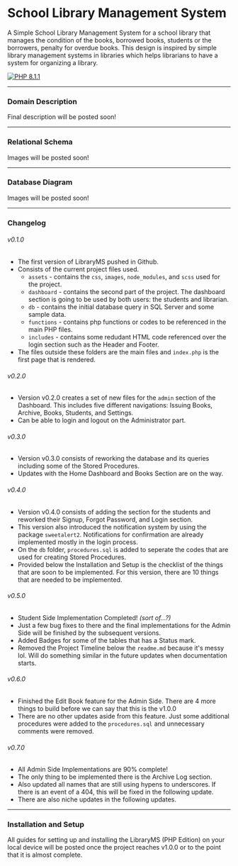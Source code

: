 # School Library Management System
A Simple School Library Management System for a school library that manages the condition of the books, borrowed books, students or the borrowers, penalty for overdue books. This design is inspired by simple library management systems in libraries which helps librarians to have a system for organizing a library.

[![PHP 8.1.1](https://img.shields.io/badge/php-8.1.1-purple?logo=php&logoColor=B0B3D6)](https://www.php.net/downloads.php)
___
### Domain Description
Final description will be posted soon!
___
### Relational Schema
Images will be posted soon!
___
### Database Diagram
Images will be posted soon!
___
### Changelog
###### v0.1.0
* The first version of LibraryMS pushed in Github.
* Consists of the current project files used.
  * `assets` - contains the `css`, `images`, `node_modules`, and `scss` used for the project.
  * `dashboard` - contains the second part of the project. The dashboard section is going to be used by both users: the students and librarian.
  * `db` - contains the initial database query in SQL Server and some sample data.
  * `functions` - contains php functions or codes to be referenced in the main PHP files.
  *  `includes` - contains some redudant HTML code referenced over the login section such as the Header and Footer.
* The files outside these folders are the main files and `index.php` is the first page that is rendered.
###### v0.2.0
* Version v0.2.0 creates a set of new files for the `admin` section of the Dashboard. This includes five different navigations: Issuing Books, Archive, Books, Students, and Settings.
* Can be able to login and logout on the Administrator part.
###### v0.3.0
* Version v0.3.0 consists of reworking the database and its queries including some of the Stored Procedures.
* Updates with the Home Dashboard and Books Section are on the way.
###### v0.4.0
* Version v0.4.0 consists of adding the section for the students and reworked their Signup, Forgot Password, and Login section.
* This version also introduced the notification system by using the package `sweetalert2`. Notifications for confirmation are already implemented mostly in the login process.
* On the `db` folder, `procedures.sql` is added to seperate the codes that are used for creating Stored Procedures. 
* Provided below the Installation and Setup is the checklist of the things that are soon to be implemented. For this version, there are 10 things that are needed to be implemented.
###### v0.5.0
* Student Side Implementation Completed! *(sort of...?)*
* Just a few bug fixes to there and the final implementations for the Admin Side will be finished by the subsequent versions.
* Added Badges for some of the tables that has a Status mark.
* Removed the Project Timeline below the `readme.md` because it's messy lol. Will do something similar in the future updates when documentation starts.
###### v0.6.0
* Finished the Edit Book feature for the Admin Side. There are 4 more things to build before we can say that this is the v1.0.0
* There are no other updates aside from this feature. Just some additional procedures were added to the `procedures.sql` and unnecessary comments were removed.

###### v0.7.0
* All Admin Side Implementations are 90% complete!
* The only thing to be implemented there is the Archive Log section.
* Also updated all names that are still using hypens to underscores. If there is an event of a 404, this will be fixed in the following update.
* There are also niche updates in the following updates.
___
### Installation and Setup
All guides for setting up and installing the LibraryMS (PHP Edition) on your local device will be posted once the project reaches v1.0.0 or to the point that it is almost complete.
